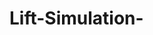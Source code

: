 # Lift-Simulation-

<!-- # Lift-Simulation
Create a web app where you can simulate lift mechanics for a client

# UI Example
![Lift Simulation Example](Lift-Simulation-Example.png "Lift Simulation Example")

# Requirements
  1. Have a page where you input the number of floors and lifts from the user
  2. An interactive UI is generated, where we have visual depictons of lifts and buttons on floors
  3. Upon clicking a particular button on the floor, a lift goes to that floor

  Milestone 1:
   - Data store that contains the state of your application data
   - JS Engine that is the controller for which lift goes where
   - Dumb UI that responds to controller's commands
   
  Milestone 2:
   - Lift having doors open in 2.5s, then closing in another 2.5s
   - Lift moving at 2s per floor
   - Lift stopping at every floor where it was called
   - Mobile friendly desi# Lift-Simulation
   Create a web app where you can simulate lift mechanics for a client
   
   # UI Example
   ![Lift Simulation Example](Lift-Simulation-Example.png "Lift Simulation Example")
   
   # Requirements
     1. Have a page where you input the number of floors and lifts from the user
     2. An interactive UI is generated, where we have visual depictons of lifts and buttons on floors
     3. Upon clicking a particular button on the floor, a lift goes to that floor
   
     Milestone 1:
      - Data store that contains the state of your application data
      - JS Engine that is the controller for which lift goes where
      - Dumb UI that responds to controller's commands
      
     Milestone 2:
      - Lift having doors open in 2.5s, then closing in another 2.5s
      - Lift moving at 2s per floor
      - Lift stopping at every floor where it was called
      - Mobile friendly design -->
